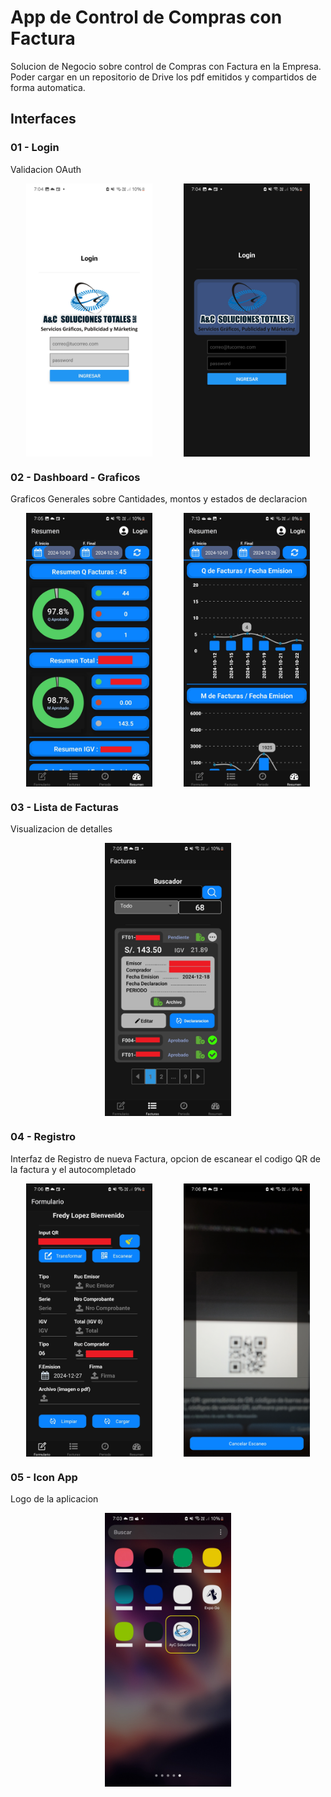 # App de Control de Compras con Factura

Solucion de Negocio sobre control de Compras con Factura en la Empresa. Poder cargar en un repositorio de Drive los pdf emitidos y compartidos de forma automatica.

## Interfaces

### 01 - Login

Validacion OAuth

<div style="display: flex; justify-content: space-around; align-items: center;">
  <img src="screenshots/01_AyC_Soluciones.jpg" alt="Imagen 1" width="40%">
  <img src="screenshots/02_AyC_Soluciones.jpg" alt="Imagen 2" width="40%">
</div>

### 02 - Dashboard - Graficos

Graficos  Generales sobre Cantidades, montos y estados de declaracion 

<div style="display: flex; justify-content: space-around; align-items: center;">
  <img src="screenshots/04_AyC_Soluciones.jpg" alt="Imagen 1" width="40%">
  <img src="screenshots/03_AyC_Soluciones.jpg" alt="Imagen 2" width="40%">
</div>

### 03 - Lista de Facturas

Visualizacion de detalles

<div style="display: flex; justify-content: space-around; align-items: center;">
  <img src="screenshots/05_AyC_Soluciones.jpg" alt="Imagen 1" width="40%">
</div>

### 04 - Registro

Interfaz de Registro de nueva Factura, opcion de escanear el codigo QR de la factura y el autocompletado 

<div style="display: flex; justify-content: space-around; align-items: center;">
  <img src="screenshots/06_AyC_Soluciones.jpg" alt="Imagen 1" width="40%">
  <img src="screenshots/07_AyC_Soluciones.jpg" alt="Imagen 1" width="40%">
</div>


### 05 - Icon App

Logo de la aplicacion

<div style="display: flex; justify-content: space-around; align-items: center;">
  <img src="screenshots/00_AyC_Soluciones.jpg" alt="Imagen 1" width="40%">
</div>